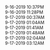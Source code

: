9-16-2019 10:37PM<br/>
9-16-2019 11:28PM<br/>
9-17-2019 00:37AM<br/>
9-17-2019 01:04AM<br/>
9-17-2019 01:41AM<br/>
9-17-2019 01:48AM<br/>
9-17-2019 02:04AM<br/>
9-17-2019 03:12AM<br/>
